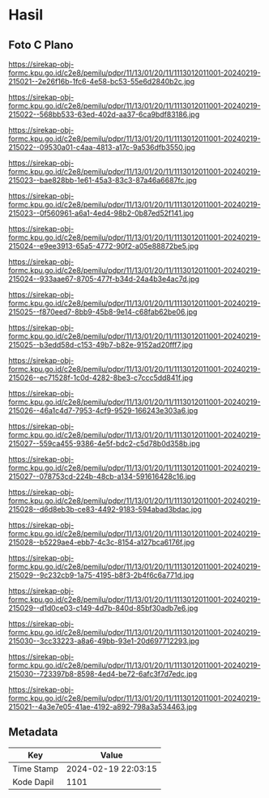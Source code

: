 # Hasil

## Foto C Plano

https://sirekap-obj-formc.kpu.go.id/c2e8/pemilu/pdpr/11/13/01/20/11/1113012011001-20240219-215021--2e26f16b-1fc6-4e58-bc53-55e6d2840b2c.jpg

https://sirekap-obj-formc.kpu.go.id/c2e8/pemilu/pdpr/11/13/01/20/11/1113012011001-20240219-215022--568bb533-63ed-402d-aa37-6ca9bdf83186.jpg

https://sirekap-obj-formc.kpu.go.id/c2e8/pemilu/pdpr/11/13/01/20/11/1113012011001-20240219-215022--09530a01-c4aa-4813-a17c-9a536dfb3550.jpg

https://sirekap-obj-formc.kpu.go.id/c2e8/pemilu/pdpr/11/13/01/20/11/1113012011001-20240219-215023--bae828bb-1e61-45a3-83c3-87a46a6687fc.jpg

https://sirekap-obj-formc.kpu.go.id/c2e8/pemilu/pdpr/11/13/01/20/11/1113012011001-20240219-215023--0f560961-a6a1-4ed4-98b2-0b87ed52f141.jpg

https://sirekap-obj-formc.kpu.go.id/c2e8/pemilu/pdpr/11/13/01/20/11/1113012011001-20240219-215024--e9ee3913-65a5-4772-90f2-a05e88872be5.jpg

https://sirekap-obj-formc.kpu.go.id/c2e8/pemilu/pdpr/11/13/01/20/11/1113012011001-20240219-215024--933aae67-8705-477f-b34d-24a4b3e4ac7d.jpg

https://sirekap-obj-formc.kpu.go.id/c2e8/pemilu/pdpr/11/13/01/20/11/1113012011001-20240219-215025--f870eed7-8bb9-45b8-9e14-c68fab62be06.jpg

https://sirekap-obj-formc.kpu.go.id/c2e8/pemilu/pdpr/11/13/01/20/11/1113012011001-20240219-215025--b3edd58d-c153-49b7-b82e-9152ad20fff7.jpg

https://sirekap-obj-formc.kpu.go.id/c2e8/pemilu/pdpr/11/13/01/20/11/1113012011001-20240219-215026--ec71528f-1c0d-4282-8be3-c7ccc5dd841f.jpg

https://sirekap-obj-formc.kpu.go.id/c2e8/pemilu/pdpr/11/13/01/20/11/1113012011001-20240219-215026--46a1c4d7-7953-4cf9-9529-166243e303a6.jpg

https://sirekap-obj-formc.kpu.go.id/c2e8/pemilu/pdpr/11/13/01/20/11/1113012011001-20240219-215027--559ca455-9386-4e5f-bdc2-c5d78b0d358b.jpg

https://sirekap-obj-formc.kpu.go.id/c2e8/pemilu/pdpr/11/13/01/20/11/1113012011001-20240219-215027--078753cd-224b-48cb-a134-591616428c16.jpg

https://sirekap-obj-formc.kpu.go.id/c2e8/pemilu/pdpr/11/13/01/20/11/1113012011001-20240219-215028--d6d8eb3b-ce83-4492-9183-594abad3bdac.jpg

https://sirekap-obj-formc.kpu.go.id/c2e8/pemilu/pdpr/11/13/01/20/11/1113012011001-20240219-215028--b5229ae4-ebb7-4c3c-8154-a127bca6176f.jpg

https://sirekap-obj-formc.kpu.go.id/c2e8/pemilu/pdpr/11/13/01/20/11/1113012011001-20240219-215029--9c232cb9-1a75-4195-b8f3-2b4f6c6a771d.jpg

https://sirekap-obj-formc.kpu.go.id/c2e8/pemilu/pdpr/11/13/01/20/11/1113012011001-20240219-215029--d1d0ce03-c149-4d7b-840d-85bf30adb7e6.jpg

https://sirekap-obj-formc.kpu.go.id/c2e8/pemilu/pdpr/11/13/01/20/11/1113012011001-20240219-215030--3cc33223-a8a6-49bb-93e1-20d697712293.jpg

https://sirekap-obj-formc.kpu.go.id/c2e8/pemilu/pdpr/11/13/01/20/11/1113012011001-20240219-215030--723397b8-8598-4ed4-be72-6afc3f7d7edc.jpg

https://sirekap-obj-formc.kpu.go.id/c2e8/pemilu/pdpr/11/13/01/20/11/1113012011001-20240219-215021--4a3e7e05-41ae-4192-a892-798a3a534463.jpg


## Metadata

| Key        | Value               |
| ---------- | ------------------- |
| Time Stamp | 2024-02-19 22:03:15 |
| Kode Dapil | 1101                |



